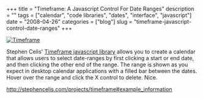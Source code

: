 +++
title = "Timeframe: A Javascript Control For Date Ranges"
description = ""
tags = ["calendar", "code libraries", "dates", "interface", "javascript"]
date = "2008-04-26"
categories = ["blog"]
slug = "timeframe-javascript-control-date-ranges"
+++



<p><a href="http://www.flickr.com/photos/jibbajabba/2443576294/" title="Timeframe by jibbajabba, on Flickr"><img src="//farm4.static.flickr.com/3181/2443576294_17c462e320_o.png" alt="Timeframe" class="notebook-image" /></a></p>
<p>Stephen Celis' <a href="http://stephencelis.com/projects/timeframe#example_information">Timeframe javascript library</a> allows you to create a calendar that allows users to select date-ranges by first clicking a start or end date, and then clicking the other end of the range. The range is shown as you expect in desktop calendar applications with a filled bar between the dates. Hover over the range and click the X control to delete. Nice.</p>
    
  <a href="http://stephencelis.com/projects/timeframe#example_information">http://stephencelis.com/projects/timeframe#example_information</a>
